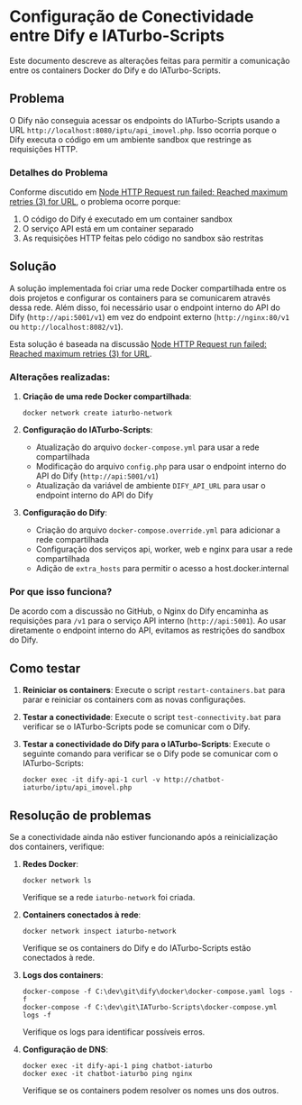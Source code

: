 # Configuração de Conectividade entre Dify e IATurbo-Scripts

Este documento descreve as alterações feitas para permitir a comunicação entre os containers Docker do Dify e do IATurbo-Scripts.

## Problema

O Dify não conseguia acessar os endpoints do IATurbo-Scripts usando a URL `http://localhost:8080/iptu/api_imovel.php`. Isso ocorria porque o Dify executa o código em um ambiente sandbox que restringe as requisições HTTP.

### Detalhes do Problema

Conforme discutido em [Node HTTP Request run failed: Reached maximum retries (3) for URL](https://github.com/langgenius/dify/discussions/6968), o problema ocorre porque:

1. O código do Dify é executado em um container sandbox
2. O serviço API está em um container separado
3. As requisições HTTP feitas pelo código no sandbox são restritas

## Solução

A solução implementada foi criar uma rede Docker compartilhada entre os dois projetos e configurar os containers para se comunicarem através dessa rede. Além disso, foi necessário usar o endpoint interno do API do Dify (`http://api:5001/v1`) em vez do endpoint externo (`http://nginx:80/v1` ou `http://localhost:8082/v1`).

Esta solução é baseada na discussão [Node HTTP Request run failed: Reached maximum retries (3) for URL](https://github.com/langgenius/dify/discussions/6968).

### Alterações realizadas:

1. **Criação de uma rede Docker compartilhada**:
   ```
   docker network create iaturbo-network
   ```

2. **Configuração do IATurbo-Scripts**:
   - Atualização do arquivo `docker-compose.yml` para usar a rede compartilhada
   - Modificação do arquivo `config.php` para usar o endpoint interno do API do Dify (`http://api:5001/v1`)
   - Atualização da variável de ambiente `DIFY_API_URL` para usar o endpoint interno do API do Dify

3. **Configuração do Dify**:
   - Criação do arquivo `docker-compose.override.yml` para adicionar a rede compartilhada
   - Configuração dos serviços api, worker, web e nginx para usar a rede compartilhada
   - Adição de `extra_hosts` para permitir o acesso a host.docker.internal

### Por que isso funciona?

De acordo com a discussão no GitHub, o Nginx do Dify encaminha as requisições para `/v1` para o serviço API interno (`http://api:5001`). Ao usar diretamente o endpoint interno do API, evitamos as restrições do sandbox do Dify.

## Como testar

1. **Reiniciar os containers**:
   Execute o script `restart-containers.bat` para parar e reiniciar os containers com as novas configurações.

2. **Testar a conectividade**:
   Execute o script `test-connectivity.bat` para verificar se o IATurbo-Scripts pode se comunicar com o Dify.

3. **Testar a conectividade do Dify para o IATurbo-Scripts**:
   Execute o seguinte comando para verificar se o Dify pode se comunicar com o IATurbo-Scripts:
   ```
   docker exec -it dify-api-1 curl -v http://chatbot-iaturbo/iptu/api_imovel.php
   ```

## Resolução de problemas

Se a conectividade ainda não estiver funcionando após a reinicialização dos containers, verifique:

1. **Redes Docker**:
   ```
   docker network ls
   ```
   Verifique se a rede `iaturbo-network` foi criada.

2. **Containers conectados à rede**:
   ```
   docker network inspect iaturbo-network
   ```
   Verifique se os containers do Dify e do IATurbo-Scripts estão conectados à rede.

3. **Logs dos containers**:
   ```
   docker-compose -f C:\dev\git\dify\docker\docker-compose.yaml logs -f
   docker-compose -f C:\dev\git\IATurbo-Scripts\docker-compose.yml logs -f
   ```
   Verifique os logs para identificar possíveis erros.

4. **Configuração de DNS**:
   ```
   docker exec -it dify-api-1 ping chatbot-iaturbo
   docker exec -it chatbot-iaturbo ping nginx
   ```
   Verifique se os containers podem resolver os nomes uns dos outros.
